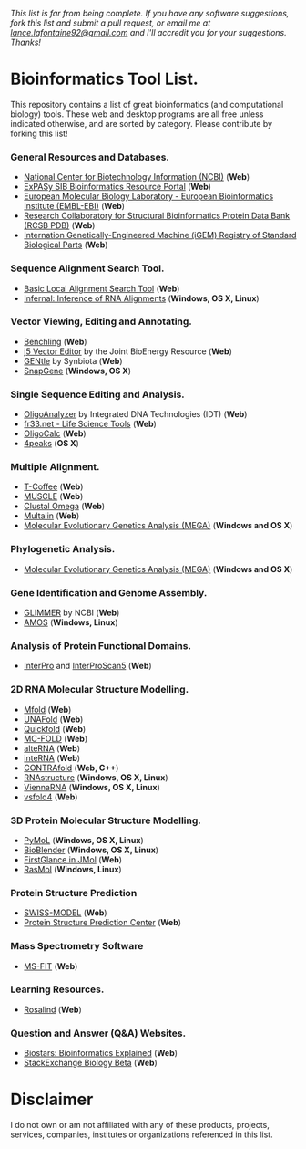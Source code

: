 *This list is far from being complete. If you have any software suggestions, fork this list and submit a pull request, or email me at lance.lafontaine92@gmail.com and I'll accredit you for your suggestions. Thanks!*

# Bioinformatics Tool List.

This repository contains a list of great bioinformatics (and computational biology) tools. These web and desktop programs are all free unless indicated otherwise, and are sorted by category. Please contribute by forking this list!

### General Resources and Databases.

- [National Center for Biotechnology Information (NCBI)](http://www.ncbi.nlm.nih.gov/) (**Web**)
- [ExPASy SIB Bioinformatics Resource Portal](http://www.expasy.org/) (**Web**)
- [European Molecular Biology Laboratory - European Bioinformatics Institute (EMBL-EBI)](http://www.ebi.ac.uk/) (**Web**)
- [Research Collaboratory for Structural Bioinformatics Protein Data Bank (RCSB PDB)](http://www.rcsb.org/pdb/home/home.do) (**Web**)
- [Internation Genetically-Engineered Machine (iGEM) Registry of Standard Biological Parts](http://parts.igem.org/Main_Page) (**Web**)

### Sequence Alignment Search Tool.

- [Basic Local Alignment Search Tool](http://blast.ncbi.nlm.nih.gov/Blast.cgi) (**Web**)
- [Infernal: Inference of RNA Alignments](http://infernal.janelia.org/) (**Windows, OS X, Linux**)

### Vector Viewing, Editing and Annotating.

- [Benchling](https://benchling.com/) (**Web**)
- [j5 Vector Editor](http://j5.jbei.org/VectorEditor/VectorEditor.html) by the Joint BioEnergy Resource (**Web**)
- [GENtle](https://gentle.synbiota.com/) by Synbiota (**Web**)
- [SnapGene](http://www.snapgene.com/) (**Windows, OS X**)

### Single Sequence Editing and Analysis.

- [OligoAnalyzer](http://www.idtdna.com/analyzer/applications/oligoanalyzer/Default.aspx) by Integrated DNA Technologies (IDT) (**Web**)
- [fr33.net - Life Science Tools](http://www.fr33.net/index.php) (**Web**)
- [OligoCalc](http://www.basic.northwestern.edu/biotools/OligoCalc.html) (**Web**)
- [4peaks](http://nucleobytes.com/index.php/4peaks) (**OS X**)

### Multiple Alignment.

- [T-Coffee](http://tcoffee.crg.cat/apps/tcoffee/index.html) (**Web**)
- [MUSCLE](http://www.ebi.ac.uk/Tools/msa/muscle/) (**Web**)
- [Clustal Omega](https://www.ebi.ac.uk/Tools/msa/clustalo/) (**Web**)
- [Multalin](http://multalin.toulouse.inra.fr/multalin/) (**Web**)
- [Molecular Evolutionary Genetics Analysis (MEGA)](http://www.megasoftware.net/) (**Windows and OS X**)

### Phylogenetic Analysis.

- [Molecular Evolutionary Genetics Analysis (MEGA)](http://www.megasoftware.net/) (**Windows and OS X**)

### Gene Identification and Genome Assembly.

- [GLIMMER](http://www.ncbi.nlm.nih.gov/genomes/MICROBES/glimmer_3.cgi) by NCBI (**Web**)
- [AMOS](http://sourceforge.net/projects/amos/) (**Windows, Linux**)


### Analysis of Protein Functional Domains.

- [InterPro](http://www.ebi.ac.uk/interpro/) and [InterProScan5](http://www.ebi.ac.uk/Tools/pfa/iprscan5/) (**Web**)

### 2D RNA Molecular Structure Modelling.

- [Mfold](http://mfold.rna.albany.edu/?q=mfold) (**Web**)
- [UNAFold](http://mfold.rna.albany.edu/?q=unafold-man-pages) (**Web**)
- [Quickfold](http://mfold.rna.albany.edu/?q=DINAMelt/Quickfold) (**Web**)
- [MC-FOLD](http://www.major.iric.ca/MC-Fold/) (**Web**)
- [alteRNA](http://compbio.cs.sfu.ca/nwp-content/software/taverna/alterna/) (**Web**)
- [inteRNA](http://compbio.cs.sfu.ca/nwp-content/software/taverna/interna/) (**Web**)
- [CONTRAfold](http://contra.stanford.edu/contrafold/) (**Web, C++**)
- [RNAstructure](http://rna.urmc.rochester.edu/rnastructure.html) (**Windows, OS X, Linux**)
- [ViennaRNA](http://www.tbi.univie.ac.at/RNA/) (**Windows, OS X, Linux**)
- [vsfold4](http://www.rna.it-chiba.ac.jp/~vsfold/vsfold4/) (**Web**)

### 3D Protein Molecular Structure Modelling.

- [PyMoL](http://pymol.org/pymol) (**Windows, OS X, Linux**)
- [BioBlender](http://www.bioblender.eu/) (**Windows, OS X, Linux**)
- [FirstGlance in JMol](http://bioinformatics.org/firstglance/fgij/) (**Web**)
- [RasMol](http://www.rasmol.org/) (**Windows, Linux**)

### Protein Structure Prediction

- [SWISS-MODEL](http://swissmodel.expasy.org/?pid=smh01) (**Web**)
- [Protein Structure Prediction Center](http://predictioncenter.org/) (**Web**)

### Mass Spectrometry Software

- [MS-FIT](http://prospector.ucsf.edu/prospector/cgi-bin/msform.cgi?form=msfitstandard) (**Web**)

### Learning Resources.

- [Rosalind](http://rosalind.info/problems/locations/) (**Web**)

### Question and Answer (Q&A) Websites.

- [Biostars: Bioinformatics Explained](https://www.biostars.org/) (**Web**)
- [StackExchange Biology Beta](http://biology.stackexchange.com/) (**Web**)

# Disclaimer

I do not own or am not affiliated with any of these products, projects, services, companies, institutes or organizations referenced in this list.